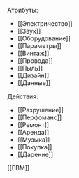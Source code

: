 Атрибуты:
- [[Электричество]]
- [[Звук]]
- [[Оборудование]]
- [[Параметры]]
- [[Винтаж]]
- [[Провода]]
- [[Пыль]]
- [[Дизайн]]
- [[Данные]]

Действия:
- [[Разрушение]]
- [[Перфоманс]]
- [[Ремонт]]
- [[Аренда]]
- [[Музыка]]
- [[Покупка]]
- [[Дарение]] 


[[EBM]]